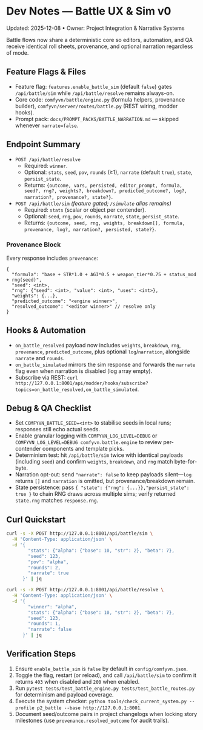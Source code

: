 # Dev Notes — Battle UX & Sim v0

Updated: 2025-12-08 • Owner: Project Integration & Narrative Systems

Battle flows now share a deterministic core so editors, automation, and QA receive identical roll sheets, provenance, and optional narration regardless of mode.

## Feature Flags & Files
- Feature flag: `features.enable_battle_sim` (default `false`) gates `/api/battle/sim` while `/api/battle/resolve` remains always-on.
- Core code: `comfyvn/battle/engine.py` (formula helpers, provenance builder), `comfyvn/server/routes/battle.py` (REST wiring, modder hooks).
- Prompt pack: `docs/PROMPT_PACKS/BATTLE_NARRATION.md` — skipped whenever `narrate=false`.

## Endpoint Summary
- `POST /api/battle/resolve`
  - Required: `winner`.
  - Optional: `stats`, `seed`, `pov`, `rounds` (≥1), `narrate` (default `true`), `state`, `persist_state`.
  - Returns: `{outcome, vars, persisted, editor_prompt, formula, seed?, rng?, weights?, breakdown?, predicted_outcome?, log?, narration?, provenance?, state?}`.
- `POST /api/battle/sim` *(feature gated; `/simulate` alias remains)*
  - Required: `stats` (scalar or object per contender).
  - Optional: `seed`, `rng`, `pov`, `rounds`, `narrate`, `state`, `persist_state`.
  - Returns: `{outcome, seed, rng, weights, breakdown[], formula, provenance, log?, narration?, persisted, state?}`.

### Provenance Block
Every response includes `provenance`:
```
{
  "formula": "base + STR*1.0 + AGI*0.5 + weapon_tier*0.75 + status_mod + rng(seed)",
  "seed": <int>,
  "rng": {"seed": <int>, "value": <int>, "uses": <int>},
  "weights": {...},
  "predicted_outcome": "<engine winner>",
  "resolved_outcome": "<editor winner>" // resolve only
}
```

## Hooks & Automation
- `on_battle_resolved` payload now includes `weights`, `breakdown`, `rng`, `provenance`, `predicted_outcome`, plus optional `log`/`narration`, alongside `narrate` and `rounds`.
- `on_battle_simulated` mirrors the sim response and forwards the `narrate` flag even when narration is disabled (log array empty).
- Subscribe via REST: `curl http://127.0.0.1:8001/api/modder/hooks/subscribe?topics=on_battle_resolved,on_battle_simulated`.

## Debug & QA Checklist
- Set `COMFYVN_BATTLE_SEED=<int>` to stabilise seeds in local runs; responses still echo actual seeds.
- Enable granular logging with `COMFYVN_LOG_LEVEL=DEBUG` or `COMFYVN_LOG_LEVEL=DEBUG comfyvn.battle.engine` to review per-contender components and template picks.
- Determinism test: hit `/api/battle/sim` twice with identical payloads (including `seed`) and confirm `weights`, `breakdown`, and `rng` match byte-for-byte.
- Narration opt-out: send `"narrate": false` to keep payloads silent—`log` returns `[]` and `narration` is omitted, but provenance/breakdown remain.
- State persistence: pass `{ "state": {"rng": {...}},"persist_state": true }` to chain RNG draws across multiple sims; verify returned `state.rng` matches `response.rng`.

## Curl Quickstart
```bash
curl -s -X POST http://127.0.0.1:8001/api/battle/sim \
  -H 'Content-Type: application/json' \
  -d '{
        "stats": {"alpha": {"base": 10, "str": 2}, "beta": 7},
        "seed": 123,
        "pov": "alpha",
        "rounds": 2,
        "narrate": true
      }' | jq
```

```bash
curl -s -X POST http://127.0.0.1:8001/api/battle/resolve \
  -H 'Content-Type: application/json' \
  -d '{
        "winner": "alpha",
        "stats": {"alpha": {"base": 10, "str": 2}, "beta": 7},
        "seed": 123,
        "rounds": 1,
        "narrate": false
      }' | jq
```

## Verification Steps
1. Ensure `enable_battle_sim` is `false` by default in `config/comfyvn.json`.
2. Toggle the flag, restart (or reload), and call `/api/battle/sim` to confirm it returns `403` when disabled and `200` when enabled.
3. Run `pytest tests/test_battle_engine.py tests/test_battle_routes.py` for determinism and payload coverage.
4. Execute the system checker: `python tools/check_current_system.py --profile p2_battle --base http://127.0.0.1:8001`.
5. Document seed/outcome pairs in project changelogs when locking story milestones (use `provenance.resolved_outcome` for audit trails).
